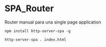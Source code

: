 # SPA_Router

Router manual para una single page application

```
npm install http-server-spa -g

http-server-spa . index.html
```
